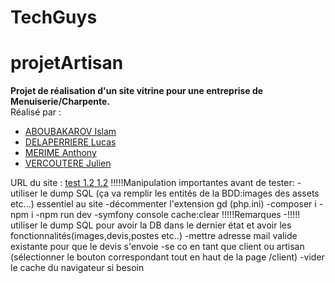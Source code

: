 # TechGuys

# projetArtisan
**Projet de réalisation d'un site vitrine pour une entreprise de Menuiserie/Charpente.<br/>**
Réalisé par :
<ul>
    <li><a href="https://gitlab.com/isabou">ABOUBAKAROV Islam<a/></li>
    <li><a href="https://gitlab.com/kuku974">DELAPERRIERE Lucas<a/></li>
    <li><a href="https://gitlab.com/anthony.mrim">MERIME Anthony<a/></li>
    <li><a href="https://gitlab.com/JulienVrctr">VERCOUTERE Julien<a/></li>
</ul>

URL du site : <a href="localhost">test 1.2 1.2</a>
!!!!!Manipulation importantes avant de tester: 
-utiliser le dump SQL  (ça va remplir les entités de la BDD:images des assets etc...) essentiel au site
-décommenter l'extension gd (php.ini)
-composer i 
-npm i 
-npm run dev
-symfony console cache:clear
!!!!!Remarques
-!!!!! utiliser le dump SQL pour avoir la DB dans le dernier état et avoir les fonctionnalités(images,devis,postes etc..)
-mettre adresse mail valide existante pour que le devis s'envoie
-se co en tant que client ou artisan (sélectionner le bouton correspondant tout en haut de la page /client)
-vider le cache du navigateur si besoin


